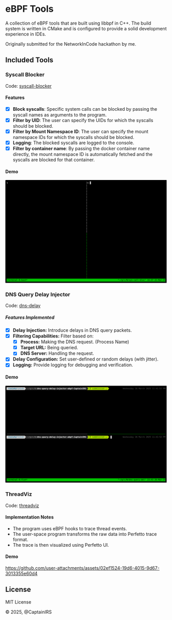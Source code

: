# eBPF Tools

A collection of eBPF tools that are built using libbpf in C++. The build system is written in CMake and is configured to provide a solid development experience in IDEs.

Originally submitted for the NetworkInCode hackathon by me.

## Included Tools

### Syscall Blocker

Code: [syscall-blocker](./syscall-blocker)

#### Features

- [x] **Block syscalls**: Specific system calls can be blocked by passing the syscall names as arguments to the program.
- [x] **Filter by UID**: The user can specify the UIDs for which the syscalls should be blocked.
- [x] **Filter by Mount Namespace ID**: The user can specify the mount namespace IDs for which the syscalls should be blocked.
- [x] **Logging**: The blocked syscalls are logged to the console.
- [x] **Filter by container name**: By passing the docker container name directly, the mount namespace ID is automatically fetched and the syscalls are blocked for that container.

#### Demo

![Demo](./syscall-blocker/demo.gif)

### DNS Query Delay Injector

Code: [dns-delay](./dns-delay)

##### Features Implemented

- [x] **Delay Injection:** Introduce delays in DNS query packets.
- [x] **Filtering Capabilities:** Filter based on:
  - [x] **Process:** Making the DNS request. (Process Name)
  - [x] **Target URL:** Being queried.
  - [x] **DNS Server:** Handling the request.
- [x] **Delay Configuration:** Set user-defined or random delays (with jitter).
- [x] **Logging:** Provide logging for debugging and verification.

#### Demo

![demo.gif](./dns-delay/demo.gif)

### ThreadViz

Code: [threadviz](./threadviz)

#### Implementation Notes

* The program uses eBPF hooks to trace thread events.
* The user-space program transforms the raw data into Perfetto trace format.
* The trace is then visualized using Perfetto UI.

#### Demo

https://github.com/user-attachments/assets/02ef1524-19d6-4015-9d67-3013355e60d4

## License

MIT License

© 2025, @CaptainIRS
